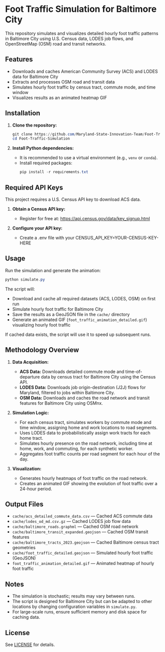 # Foot Traffic Simulation for Baltimore City

This repository simulates and visualizes detailed hourly foot traffic patterns in Baltimore City using U.S. Census data, LODES job flows, and OpenStreetMap (OSM) road and transit networks.

## Features
- Downloads and caches American Community Survey (ACS) and LODES data for Baltimore City
- Extracts and processes OSM road and transit data
- Simulates hourly foot traffic by census tract, commute mode, and time window
- Visualizes results as an animated heatmap GIF

## Installation

1. **Clone the repository:**
	```powershell
	git clone https://github.com/Maryland-State-Innovation-Team/Foot-Traffic-Simulation.git
	cd Foot-Traffic-Simulation
	```

2. **Install Python dependencies:**
	- It is recommended to use a virtual environment (e.g., `venv` or `conda`).
	- Install required packages:
	  ```powershell
	  pip install -r requirements.txt
	  ```

## Required API Keys

This project requires a U.S. Census API key to download ACS data.

1. **Obtain a Census API key:**
	- Register for free at: https://api.census.gov/data/key_signup.html

2. **Configure your API key:**
	- Create a .env file with your CENSUS_API_KEY=YOUR-CENSUS-KEY-HERE

## Usage

Run the simulation and generate the animation:

```powershell
python simulate.py
```

The script will:
- Download and cache all required datasets (ACS, LODES, OSM) on first run
- Simulate hourly foot traffic for Baltimore City
- Save the results as a GeoJSON file in the `cache/` directory
- Generate an animated GIF (`foot_traffic_animation_detailed.gif`) visualizing hourly foot traffic

If cached data exists, the script will use it to speed up subsequent runs.

## Methodology Overview

1. **Data Acquisition:**
	- **ACS Data:** Downloads detailed commute mode and time-of-departure data by census tract for Baltimore City using the Census API.
	- **LODES Data:** Downloads job origin-destination (J2J) flows for Maryland, filtered to jobs within Baltimore City.
	- **OSM Data:** Downloads and caches the road network and transit features for Baltimore City using OSMnx.

2. **Simulation Logic:**
	- For each census tract, simulates workers by commute mode and time window, assigning home and work locations to road segments.
	- Uses LODES data to probabilistically assign work tracts for each home tract.
	- Simulates hourly presence on the road network, including time at home, work, and commuting, for each synthetic worker.
	- Aggregates foot traffic counts per road segment for each hour of the day.

3. **Visualization:**
	- Generates hourly heatmaps of foot traffic on the road network.
	- Creates an animated GIF showing the evolution of foot traffic over a 24-hour period.


## Output Files

- `cache/acs_detailed_commute_data.csv` — Cached ACS commute data
- `cache/lodes_od_md.csv.gz` — Cached LODES job flow data
- `cache/baltimore_roads.graphml` — Cached OSM road network
- `cache/baltimore_transit_expanded.geojson` — Cached OSM transit features
- `cache/baltimore_tracts_2023.geojson` — Cached Baltimore census tract geometries
- `cache/foot_traffic_detailed.geojson` — Simulated hourly foot traffic (GeoJSON)
- `foot_traffic_animation_detailed.gif` — Animated heatmap of hourly foot traffic

## Notes

- The simulation is stochastic; results may vary between runs.
- The script is designed for Baltimore City but can be adapted to other locations by changing configuration variables in `simulate.py`.
- For large-scale runs, ensure sufficient memory and disk space for caching data.

## License

See [LICENSE](LICENSE) for details.
